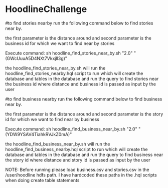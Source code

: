 # HoodlineChallenge

#to find stories nearby
run the following command below to find stories near by.

the first parameter is the distance around and second parameter is the business id for which we want to find near by stories

Execute command:
sh hoodline_find_stories_near_by.sh "2.0" "(GWcUuuA5D4NXt7Vkxjll3g)"

the hoodline_find_stories_near_by.sh will run the hoodline_find_stories_nearby.hql script to run which will create the database and tables in the database and run the query to find stories near the business id where distance and business id is passed as input by the user


#to find business nearby
run the following command below to find business near by.

the first parameter is the distance around and second parameter is the story id for which we want to find near by business

Execute command:
sh hoodline_find_business_near_by.sh "2.0" "(YDW9YSAV4TiahkRVJkZ0mA)"

the hoodline_find_business_near_by.sh will run the hoodline_find_business_nearby.hql script to run which will create the database and tables in the database and run the query to find business near the story id where distance and story id is passed as input by the user

NOTE:
Before running please load business.csv and stories.csv in the /user/hoodline hdfs path. I have hardcoded these paths in the .hql scripts when doing create table statements
